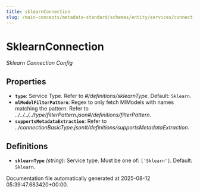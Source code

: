 ```yaml
---
title: sklearnConnection
slug: /main-concepts/metadata-standard/schemas/entity/services/connections/mlmodel/sklearnconnection
---
```


# SklearnConnection

*Sklearn Connection Config*

## Properties

- **`type`**: Service Type. Refer to *#/definitions/sklearnType*. Default: `Sklearn`.
- **`mlModelFilterPattern`**: Regex to only fetch MlModels with names matching the pattern. Refer to *../../../../type/filterPattern.json#/definitions/filterPattern*.
- **`supportsMetadataExtraction`**: Refer to *../connectionBasicType.json#/definitions/supportsMetadataExtraction*.
## Definitions

- **`sklearnType`** *(string)*: Service type. Must be one of: `['Sklearn']`. Default: `Sklearn`.


Documentation file automatically generated at 2025-08-12 05:39:47.683420+00:00.

